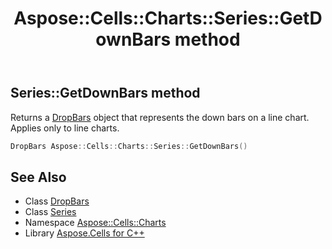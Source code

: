 ﻿---
title: Aspose::Cells::Charts::Series::GetDownBars method
linktitle: GetDownBars
second_title: Aspose.Cells for C++ API Reference
description: 'Aspose::Cells::Charts::Series::GetDownBars method. Returns a DropBars object that represents the down bars on a line chart. Applies only to line charts in C++.'
type: docs
weight: 5500
url: /cpp/aspose.cells.charts/series/getdownbars/
---
## Series::GetDownBars method


Returns a [DropBars](../../dropbars/) object that represents the down bars on a line chart. Applies only to line charts.

```cpp
DropBars Aspose::Cells::Charts::Series::GetDownBars()
```

## See Also

* Class [DropBars](../../dropbars/)
* Class [Series](../)
* Namespace [Aspose::Cells::Charts](../../)
* Library [Aspose.Cells for C++](../../../)
